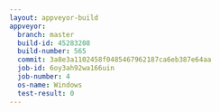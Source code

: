```yaml
---
layout: appveyor-build
appveyor:
  branch: master
  build-id: 45283208
  build-number: 565
  commit: 3a8e3a1102458f0485467962187ca6eb387e64aa
  job-id: 6oy3ah92wa166uin
  job-number: 4
  os-name: Windows
  test-result: 0
---
```

